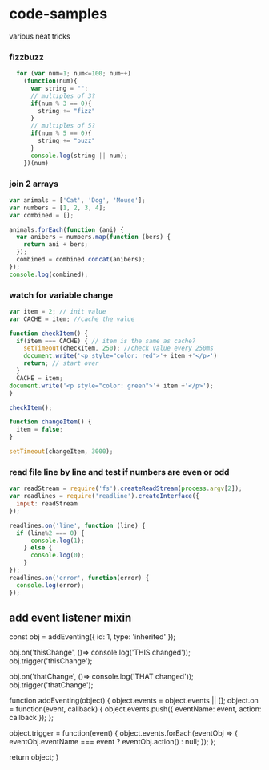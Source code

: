 # code-samples
various neat tricks

### fizzbuzz

```javascript
  for (var num=1; num<=100; num++)
    (function(num){
      var string = "";
      // multiples of 3?
      if(num % 3 == 0){
        string += "fizz"
      }
      // multiples of 5?
      if(num % 5 == 0){
        string += "buzz"
      }
      console.log(string || num);
    })(num)
```

### join 2 arrays

```javascript
var animals = ['Cat', 'Dog', 'Mouse'];
var numbers = [1, 2, 3, 4];
var combined = [];

animals.forEach(function (ani) {
  var anibers = numbers.map(function (bers) {
    return ani + bers;
  });
  combined = combined.concat(anibers);
});
console.log(combined);
```
### watch for variable change
```javascript
var item = 2; // init value
var CACHE = item; //cache the value

function checkItem() {
  if(item === CACHE) { // item is the same as cache?
    setTimeout(checkItem, 250); //check value every 250ms
    document.write('<p style="color: red">'+ item +'</p>')
    return; // start over
  }
  CACHE = item;
document.write('<p style="color: green">'+ item +'</p>');
}

checkItem();

function changeItem() {
  item = false;
}

setTimeout(changeItem, 3000);
```
### read file line by line and test if numbers are even or odd

```javascript
var readStream = require('fs').createReadStream(process.argv[2]);
var readlines = require('readline').createInterface({
  input: readStream
});

readlines.on('line', function (line) {
  if (line%2 === 0) {
      console.log(1);
    } else {
      console.log(0);
    }
});
readlines.on('error', function(error) {
  console.log(error);
});
```

## add event listener mixin
const obj = addEventing({ id: 1, type: 'inherited' });

obj.on('thisChange', ()=> console.log('THIS changed'));
obj.trigger('thisChange');

obj.on('thatChange', ()=> console.log('THAT changed'));
obj.trigger('thatChange');


function addEventing(object) {
  object.events = object.events || [];
  object.on = function(event, callback) {
    object.events.push({ eventName: event, action: callback });
  };

  object.trigger = function(event) {
    object.events.forEach(eventObj => {
      eventObj.eventName === event ? eventObj.action() : null;
    });
  };

  return object;
}
